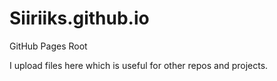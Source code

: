 # Siiriiks.github.io
GitHub Pages Root

I upload files here which is useful for other repos and projects.
